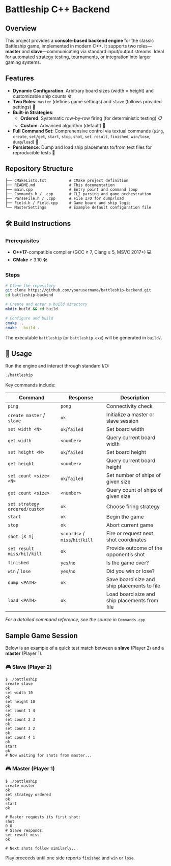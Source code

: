 #  Battleship C++ Backend 


##  Overview

This project provides a **console-based backend engine** for the classic Battleship game, implemented in modern C++. It supports two roles—**master** and **slave**—communicating via standard input/output streams. Ideal for automated strategy testing, tournaments, or integration into larger gaming systems.

##  Features

- **Dynamic Configuration**: Arbitrary board sizes (width × height) and customizable ship counts ⚙️
- **Two Roles**: `master` (defines game settings) and `slave` (follows provided settings) 🔄
- **Built-in Strategies**:
  - **Ordered**: Systematic row-by-row firing (for deterministic testing) 📋
  - **Custom**: Advanced algorithm (default) 🤖
- **Full Command Set**: Comprehensive control via textual commands (`ping`, `create`, `set/get`, `start`, `stop`, `shot`, `set result`, `finished`, `win/lose`, `dump`/`load`) 📝
- **Persistence**: Dump and load ship placements to/from text files for reproducible tests 📂

##  Repository Structure

```
├── CMakeLists.txt          # CMake project definition
├── README.md               # This documentation
├── main.cpp                # Entry point and command loop
├── Commands.h / .cpp       # CLI parsing and game orchestration
├── ParseFile.h / .cpp      # File I/O for dump/load
├── Field.h / Field.cpp     # Game board and ship logic
└── MasterSettings          # Example default configuration file
```

## 🛠️ Build Instructions

### Prerequisites

- **C++17**-compatible compiler (GCC ≥ 7, Clang ≥ 5, MSVC 2017+) 💻
- **CMake** ≥ 3.10 🛠️

### Steps

```bash
# Clone the repository
git clone https://github.com/yourusername/battleship-backend.git
cd battleship-backend

# Create and enter a build directory
mkdir build && cd build

# Configure and build
cmake ..
cmake --build .
```

The executable `battleship` (or `battleship.exe`) will be generated in `build/`.

## 🚀 Usage

Run the engine and interact through standard I/O:

```bash
./battleship
```

Key commands include:

| Command                       | Response     | Description                                          
| ----------------------------- | ------------ | ---------------------------------------------------- 
| `ping`                        | `pong`       | Connectivity check                                  
| `create master` / `slave`     | `ok`         | Initialize a master or slave session                
| `set width <N>`               | `ok`/`failed`| Set board width                                    
| `get width`                   | `<number>`   | Query current board width                         
| `set height <N>`              | `ok`/`failed`| Set board height                                   
| `get height`                  | `<number>`   | Query current board height                         
| `set count <size> <N>`        | `ok`/`failed`| Set number of ships of given size                   
| `get count <size>`            | `<number>`   | Query count of ships of given size                  
| `set strategy ordered/custom` | `ok`         | Choose firing strategy                            
| `start`                       | `ok`         | Begin the game                                     
| `stop`                        | `ok`         | Abort current game                                  
| `shot [X Y]`                  | `<coords>` / `miss`/`hit`/`kill` | Fire or request next shot coordinates           
| `set result miss/hit/kill`    | `ok`         | Provide outcome of the opponent’s shot              
| `finished`                    | `yes`/`no`   | Is the game over?                                   
| `win` / `lose`                | `yes`/`no`   | Did you win or lose?                           
| `dump <PATH>`                 | `ok`         | Save board size and ship placements to file        
| `load <PATH>`                 | `ok`         | Load board size and ship placements from file      

_For a detailed command reference, see the source in_ `Commands.cpp`.

##  Sample Game Session

Below is an example of a quick test match between a **slave** (Player 2) and a **master** (Player 1).

### 🎮 Slave (Player 2)
```plaintext
$ ./battleship
create slave
ok
set width 10
ok
set height 10
ok
set count 1 4
ok
set count 2 3
ok
set count 3 2
ok
set count 4 1
ok
start
ok
# Now waiting for shots from master...
```

### 🎮 Master (Player 1)
```plaintext
$ ./battleship
create master
ok
set strategy ordered
ok
start
ok

# Master requests its first shot:
shot
0 0
# Slave responds:
set result miss
ok

# Next shots follow similarly...
```

Play proceeds until one side reports `finished` and `win` or `lose`.



